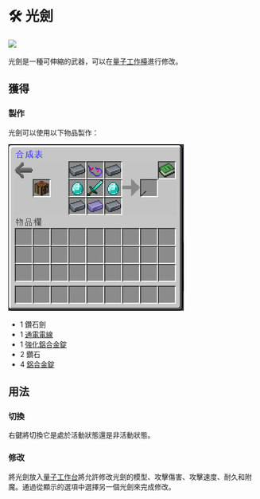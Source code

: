 # 🛠 光劍

![](https://camo.githubusercontent.com/6e3c48bfa2abe6de8ca76448d639062edff34f30fc569d45bea8f9544ab59af8/68747470733a2f2f692e696d6775722e636f6d2f635357375166562e706e67)

光劍是一種可伸縮的武器，可以在[量子工作檯](quantum-workbench.md)進行修改。

## 獲得

### 製作

光劍可以使用以下物品製作：

![](<../.gitbook/assets/image (80).png>)

* 1 鑽石劍
* 1 [通電電線](Energized-Wire.md)
* 1 [強化鋁合金錠](reinforced-aluminium-alloy-ingot.md)
* 2 鑽石
* 4 [鋁合金錠](aluminium-alloy-ingot.md)

## 用法

### 切換

右鍵將切換它是處於活動狀態還是非活動狀態。

### 修改

將光劍放入[量子工作台](quantum-workbench.md)將允許修改光劍的模型、攻擊傷害、攻擊速度、耐久和附魔。通過從顯示的選項中選擇另一個光劍來完成修改。
